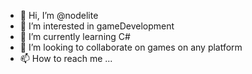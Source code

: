 - 👋 Hi, I’m @nodelite
- 👀 I’m interested in gameDevelopment
- 🌱 I’m currently learning C#
- 💞️ I’m looking to collaborate on games on any platform
- 📫 How to reach me ...

<!---
nodelite/nodelite is a ✨ special ✨ repository because its `README.md` (this file) appears on your GitHub profile.
You can click the Preview link to take a look at your changes.
--->
